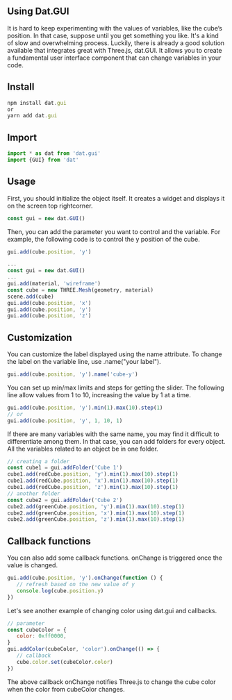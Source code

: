 ## Using Dat.GUI

It is hard to keep experimenting with the values of variables, like the cube’s position. In that case, suppose until you get something you like. It's a kind of slow and overwhelming process. Luckily, there is already a good solution available that integrates great with Three.js, dat.GUI. It allows you to create a fundamental user interface component that can change variables in your code.

## Install
```js
npm install dat.gui
or
yarn add dat.gui
```

## Import 
```js
import * as dat from 'dat.gui'
import {GUI} from 'dat'
```

## Usage
First, you should initialize the object itself. It creates a widget and displays it on the screen top rightcorner.
```js
const gui = new dat.GUI()
```
Then, you can add the parameter you want to control and the variable. For example, the following code is to control the y position of the cube.
```js
gui.add(cube.position, 'y')
```

```js
...
const gui = new dat.GUI()
...
gui.add(material, 'wireframe')
const cube = new THREE.Mesh(geometry, material)
scene.add(cube)
gui.add(cube.position, 'x')
gui.add(cube.position, 'y')
gui.add(cube.position, 'z')
```

## Customization
You can customize the label displayed using the name attribute. To change the label on the variable line, use .name("your label").
```js
gui.add(cube.position, 'y').name('cube-y')
```
You can set up min/max limits and steps for getting the slider. The following line allow values from 1 to 10, increasing the value by 1 at a time.
```js
gui.add(cube.position, 'y').min(1).max(10).step(1)
// or
gui.add(cube.position, 'y', 1, 10, 1)
```

If there are many variables with the same name, you may find it difficult to differentiate among them. In that case, you can add folders for every object. All the variables related to an object be in one folder.
```js
// creating a folder
const cube1 = gui.addFolder('Cube 1')
cube1.add(redCube.position, 'y').min(1).max(10).step(1)
cube1.add(redCube.position, 'x').min(1).max(10).step(1)
cube1.add(redCube.position, 'z').min(1).max(10).step(1)
// another folder
const cube2 = gui.addFolder('Cube 2')
cube2.add(greenCube.position, 'y').min(1).max(10).step(1)
cube2.add(greenCube.position, 'x').min(1).max(10).step(1)
cube2.add(greenCube.position, 'z').min(1).max(10).step(1)
```

## Callback functions
You can also add some callback functions. onChange is triggered once the value is changed.
```js
gui.add(cube.position, 'y').onChange(function () {
   // refresh based on the new value of y
   console.log(cube.position.y)
})
```
Let's see another example of changing color using dat.gui and callbacks.
```js
// parameter
const cubeColor = {
   color: 0xff0000,
}
gui.addColor(cubeColor, 'color').onChange(() => {
   // callback
   cube.color.set(cubeColor.color)
})
```
The above callback onChange notifies Three.js to change the cube color when the color from cubeColor changes.